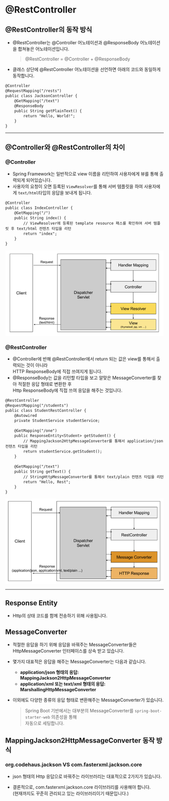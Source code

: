 # @RestController

## @RestController의 동작 방식
* @RestController는 @Controller 어노테이션과 @ResponseBody 어노테이션을 합쳐놓은 어노테이션입니다.
    > @RestController = @Controller + @ResponseBody
* 클래스 상단에 @RestController 어노테이션을 선언하면 아래의 코드와 동일하게 동작합니다.

```
@Controller
@RequestMapping("/rests")
public class JacksonController {
    @GetMapping("/text")
    @ResponseBody
    public String getPlainText() {
        return "Hello, World!";
    }
}
```

---

## @Controller와 @RestController의 차이
### @Controller
* Spring Framework는 일반적으로 view 이름을 리턴하여 사용자에게 뷰를 통해 출력되게 되어있습니다.
* 사용자의 요청이 오면 등록된 <code>ViewResolver</code>를 통해 서버 템플릿을 하여 사용자에게 <code>text/html</code>타입의 응답을 보내게 됩니다.

```
@Controller
public class IndexController {
    @GetMapping("/")
    public String index() {
        // ViewResolver에 등록된 template resource 패스를 확인하여 서버 템플릿 후 text/html 컨텐츠 타입을 리턴
        return "index";
    }
}
```
![controller_flow](./img/controller_flow.png)

### @RestController
* @Controller에 반해 @RestController에서 return 되는 값은 view를 통해서 출력되는 것이 아니라<br/>
HTTP ResponseBody에 직접 쓰여지게 됩니다.
* @ResponseBody는 값을 리턴할 타입을 보고 알맞은 MessageConverter를 찾아 적절한 응답 형태로 변환한 후<br/>
Http ResponseBody에 직접 쓰여 응답을 해주는 것입니다.

```
@RestController
@RequestMapping("/students")
public class StudentRestController {
    @Autowired
    private StudentService studentService;
    
    @GetMapping("/one")
    public ResponseEntity<Student> getStudent() {
        // MappingJackson2HttpMessageConverter를 통해서 application/json 컨텐츠 타입을 리턴
        return studentService.getStudent();
    }
    
    @GetMapping("/text")
    public String getText() {
        // StringHttpMessageConverter를 통해서 text/plain 컨텐츠 타입을 리턴
        return "Hello, Rest";        
    }
}
```
![rest_controller_flow](./img/rest_controller_flow.png)

---

## Response Entity
* Http의 상태 코드를 함께 전송하기 위해 사용됩니다.

## MessageConverter
* 적절한 응답을 하기 위해 응답을 바꿔주는 MessageConverter들은 HttpMessageConverter 인터페이스를 상속 받고 있습니다.

* 몇가지 대표적은 응답을 해주는 MessageConverter는 다음과 같습니다.
    * **application/json 형태의 응답: MappingJackson2HttpMessageConverter**
    * **application/xml 또는 text/xml 형태의 응답: MarshallingHttpMessageConverter**
    
* 이외에도 다양한 종류의 응답 형태로 변환해주는 MessageConverter가 있습니다.
    > Spring Boot 기반에서는 대부분의 MessageConverter를 <code>spring-boot-starter-web</code> 의존성을 통해<br/>
    자동으로 세팅합니다.
    
## MappingJackson2HttpMessageConverter 동작 방식

### org.codehaus.jackson VS com.fasterxml.jackson.core
* json 형태의 Http 응답으로 바꿔주는 라이브러리는 대표적으로 2가지가 있습니다.

* 결론적으로, com.fasterxml.jackson.core 라이브러리를 사용해야 합니다.<br/>
(현재까지도 꾸준히 관리되고 있는 라이브러리이기 때문입니다.)

